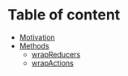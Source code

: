 # Table of content 

* [Motivation](doc/Motivation.md)
* [Methods](doc/API/README.md)
  * [wrapReducers](doc/API/wrapActions.md)
  * [wrapActions](doc/API/wrapReducers.md)

